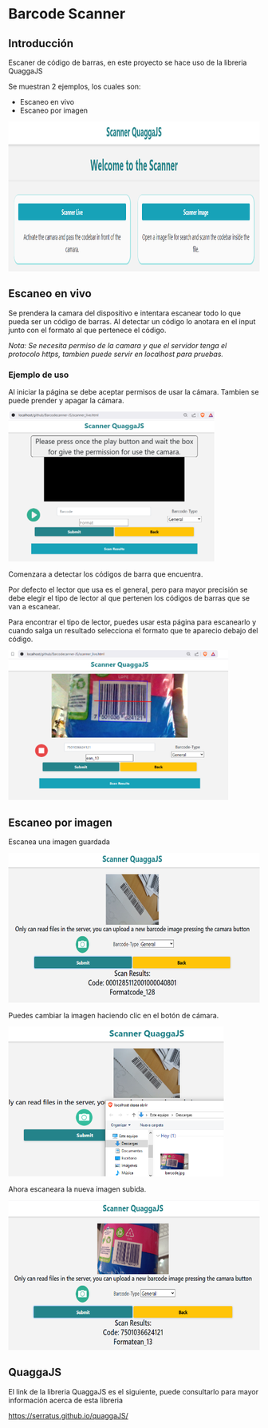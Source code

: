# Barcode Scanner

## Introducción

Escaner de código de barras, en este proyecto se hace uso de la libreria QuaggaJS

Se muestran 2 ejemplos, los cuales son: 
- Escaneo en vivo
- Escaneo por imagen

<img src="screenshots/start.PNG" height="300px">

## Escaneo en vivo

Se prendera la camara del dispositivo e intentara escanear todo lo que pueda ser un código de barras.
Al detectar un código lo anotara en el input junto con el formato al que pertenece el código.

_Nota: Se necesita permiso de la camara y que el servidor tenga el protocolo https, tambien puede servir en localhost para pruebas._

### Ejemplo de uso

Al iniciar la página se debe aceptar permisos de usar la cámara.
Tambien se puede prender y apagar la cámara.

<img src="screenshots/live1.PNG" height="300px">

Comenzara a detectar los códigos de barra que encuentra.

Por defecto el lector que usa es el general, pero para mayor precisión se debe elegir el tipo de lector al que pertenen los códigos de barras que se van a escanear.

Para encontrar el tipo de lector, puedes usar esta página para escanearlo y cuando salga un resultado selecciona el formato que te aparecio debajo del código.

<img src="screenshots/live2.PNG" height="300px">

## Escaneo por imagen

Escanea una imagen guardada

<img src="screenshots/image1.PNG" height="300px">

Puedes cambiar la imagen haciendo clic en el botón de cámara.

<img src="screenshots/image2.PNG" height="300px">

Ahora escaneara la nueva imagen subida.

<img src="screenshots/image3.PNG" height="300px">


## QuaggaJS

El link de la libreria QuaggaJS es el siguiente,
puede consultarlo para mayor información acerca de esta libreria

https://serratus.github.io/quaggaJS/